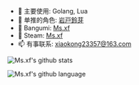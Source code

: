 - 🔭 主要使用: Golang, Lua
- 🌱 单推的角色: [岩戸鈴芽](https://bgm.tv/character/112783)
- 👯 Bangumi: [Ms.xf](https://bgm.tv/user/747110)
- 👯 Steam: [Ms.xf](https://steamcommunity.com/id/xiaokong23357)
- 📫 有事联系: xiaokong23357@163.com

![Ms.xf's github stats](https://github-readme-stats.vercel.app/api?username=xiaokong23357&show_icons=true)

![Ms.xf's github language](https://github-readme-stats.vercel.app/api/top-langs/?username=xiaokong23357&layout=compact)
